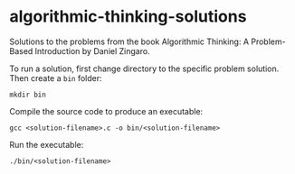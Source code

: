 # algorithmic-thinking-solutions
Solutions to the problems from the book Algorithmic Thinking: A Problem-Based Introduction by Daniel Zingaro.

To run a solution, first change directory to the specific
problem solution. Then create a `bin` folder:

```
mkdir bin
```

Compile the source code to produce an executable:

```
gcc <solution-filename>.c -o bin/<solution-filename>
```

Run the executable:

```
./bin/<solution-filename>
```
